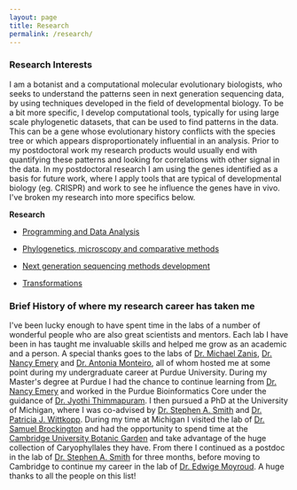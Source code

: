 ```yaml
---
layout: page
title: Research
permalink: /research/
---
```


### Research Interests

I am a botanist and a computational molecular evolutionary biologists, who seeks to understand the patterns seen in next generation sequencing data, by using techniques developed in the field of developmental biology. To be a bit more specific, I develop computational tools, typically for using large scale phylogenetic datasets, that can be used to find patterns in the data. This can be a gene whose evolutionary history conflicts with the species tree or which appears disproportionately influential in an analysis. Prior to my postdoctoral work my research products would usually end with quantifying these patterns and looking for correlations with other signal in the data. In my postdoctoral research I am using the genes identified as a basis for future work, where I apply tools that are typical of developmental biology (eg. CRISPR) and work to see he influence the genes have in vivo. I've broken my research into more specifics below.

**Research**

- [Programming and Data Analysis](https://jfwalker.github.io/research/Postdoc_data_analysis/)

- [Phylogenetics, microscopy and comparative methods](https://jfwalker.github.io/research/Phylo/)

- [Next generation sequencing methods development](https://jfwalker.github.io/research/Postdoc_Methods/)

- [Transformations](https://jfwalker.github.io/research/Transformations/)

### Brief History of where my research career has taken me

I've been lucky enough to have spent time in the labs of a number of wonderful people who are also great scientists and mentors. Each lab I have been in has taught me invaluable skills and helped me grow as an academic and a person. A special thanks goes to the labs of [Dr. Michael Zanis](https://www.seattleu.edu/scieng/about/faculty-and-staff/), [Dr. Nancy Emery](https://www.colorado.edu/lab/emery/) and [Dr. Antonia Monteiro](http://lepdata.org/monteiro/), all of whom hosted me at some point during my undergraduate career at Purdue University. During my Master's degree at Purdue I had the chance to continue learning from [Dr. Nancy Emery](https://www.colorado.edu/lab/emery/) and worked in the Purdue Bioinformatics Core under the guidance of [Dr. Jyothi Thimmapuram](https://www.purdue.edu/discoverypark/bioinformatics/). I then pursued a PhD at the University of Michigan, where I was co-advised by [Dr. Stephen A. Smith](http://blackrim.org/) and [Dr. Patricia J. Wittkopp](https://sites.lsa.umich.edu/wittkopp-lab/). During my time at Michigan I visited the lab of [Dr. Samuel Brockington](https://www.plantsci.cam.ac.uk/directory/brockington-sam) and had the opportunity to spend time at the [Cambridge University Botanic Garden](https://www.botanic.cam.ac.uk/) and take advantage of the huge collection of Caryophyllales they have. From there I continued as a postdoc in the lab of [Dr. Stephen A. Smith](http://blackrim.org/) for three months, before moving to Cambridge to continue my career in the lab of [Dr. Edwige Moyroud](https://www.slcu.cam.ac.uk/people/dr-edwige-moyroud). A huge thanks to all the people on this list!
